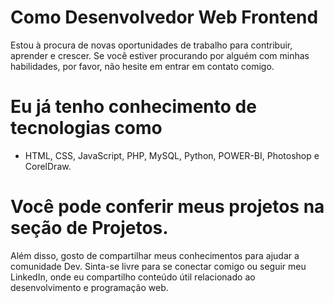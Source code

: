
# Como Desenvolvedor Web Frontend
 Estou à procura de novas oportunidades de trabalho para contribuir, 
 aprender e crescer. 
 Se você estiver procurando por alguém com minhas habilidades, 
 por favor, não hesite em entrar em contato comigo.
               
# Eu já tenho conhecimento de tecnologias como
 * HTML, CSS, JavaScript, PHP, MySQL, Python, POWER-BI, Photoshop e CorelDraw.

#  Você pode conferir meus projetos na seção de Projetos. 

 Além disso, gosto de compartilhar meus conhecimentos para ajudar a comunidade Dev.
 Sinta-se livre para se conectar comigo ou seguir meu LinkedIn, 
 onde eu compartilho conteúdo útil relacionado ao desenvolvimento e programação web.
